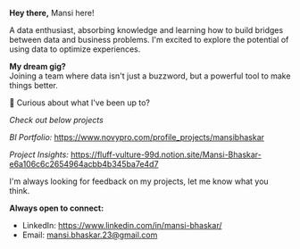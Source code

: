 
**Hey there,** Mansi here!

A data enthusiast, absorbing knowledge and learning how to build bridges between data and business problems. I'm excited to explore the potential of using data to optimize experiences.
  
 **My dream gig?**\
 Joining a team where data isn't just a buzzword, but a powerful tool to make things better. 

👀 Curious about what I've been up to?

_Check out below projects_

_BI Portfolio:_ https://www.novypro.com/profile_projects/mansibhaskar 

_Project Insights:_ https://fluff-vulture-99d.notion.site/Mansi-Bhaskar-e6a106c6c2654964acbb4b345ba7e4d7

I'm always looking for feedback on my projects, let me know what you think.

**Always open to connect:**
- LinkedIn: https://www.linkedin.com/in/mansi-bhaskar/ 
- Email: mansi.bhaskar.23@gmail.com



<!---
bhaskarmansii/bhaskarmansii is a ✨ special ✨ repository because its `README.md` (this file) appears on your GitHub profile.
You can click the Preview link to take a look at your changes.
--->

